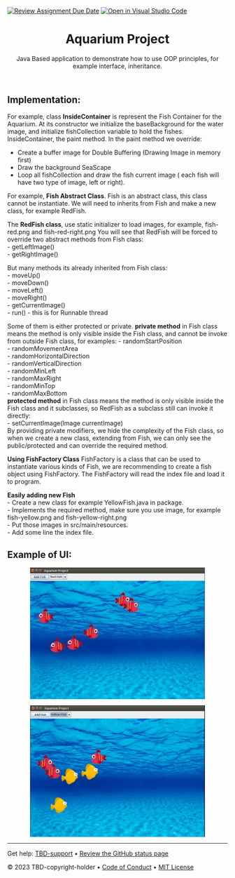 [![Review Assignment Due Date](https://classroom.github.com/assets/deadline-readme-button-24ddc0f5d75046c5622901739e7c5dd533143b0c8e959d652212380cedb1ea36.svg)](https://classroom.github.com/a/wxgsDSO3)
[![Open in Visual Studio Code](https://classroom.github.com/assets/open-in-vscode-718a45dd9cf7e7f842a935f5ebbe5719a5e09af4491e668f4dbf3b35d5cca122.svg)](https://classroom.github.com/online_ide?assignment_repo_id=12500455&assignment_repo_type=AssignmentRepo)
<header>

<!--
  <<< Author notes: Course header >>>
  Read <https://skills.github.com/quickstart> for more information about how to build courses using this template.
  Include a 1280×640 image, course name in sentence case, and a concise description in emphasis.
  In your repository settings: enable template repository, add your 1280×640 social image, auto delete head branches.
  Next to "About", add description & tags; disable releases, packages, & environments.
  Add your open source license, GitHub uses the MIT license.
-->

# Aquarium Project

Java Based application to demonstrate how to use OOP principles, for example interface, inheritance.

</header>

<!--
  <<< Author notes: Step 1 >>>
  Choose 3-5 steps for your course.
  The first step is always the hardest, so pick something easy!
  Link to docs.github.com for further explanations.
  Encourage users to open new tabs for steps!
  TBD-step-1-notes.
-->

## Implementation:
<!--
_Welcome to "TBD-course-name"! :wave:_

TBD-step-1-information

**What is _TBD-term-1_**: TBD-definition-1

### :keyboard: Activity: TBD-step-1-name
-->
For example, class <b>InsideContainer</b> is represent the Fish Container for the Aquarium. At its constructor we initialize the baseBackground for the water image, and initialize fishCollection variable to hold the fishes. <br />
InsideContainer, the paint method. In the paint method we override:
- Create a buffer image for Double Buffering (Drawing Image in memory first)
- Draw the background SeaScape
- Loop all fishCollection and draw the fish current image ( each fish will have two type of image, left or right).<br />
<p>For example, <b>Fish Abstract Class</b>. Fish is an abstract class, this class cannot be instantiate. We will need to inherits from Fish and make a new class, for example RedFish.
<p>The <b>RedFish class</b>, use static initializer to load images, for example, fish-red.png and fish-red-right.png You will see that RedFish will be forced to override two abstract methods from Fish class:<br />
- getLeftImage()<br />
- getRightImage()<br />
<p>But many methods its already inherited from Fish class:<br />
- moveUp()<br />
- moveDown()<br />
- moveLeft()<br />
- moveRight()<br />
- getCurrentImage()<br />
- run() - this is for Runnable thread
<p>Some of them is either protected or private.
<b>private method</b> in Fish class means the method is only visible inside the Fish class, and cannot be invoke from outside Fish class, for examples:
- randomStartPosition<br />
- randomMovementArea<br />
- randomHorizontalDirection<br />
- randomVerticalDirection<br />
- randomMinLeft<br />
- randomMaxRight<br />
- randomMinTop<br />
- randomMaxBottom<br />
<b>protected method</b> in Fish class means the method is only visible inside the Fish class and it subclasses, so RedFish as a subclass still can invoke it directly:<br />
- setCurrentImage(Image currentImage)<br /> By providing private modifiers, we hide the complexity of the Fish class, so when we create a new class, extending from Fish, we can only see the public/protected and can override the required method.
<p><b>Using FishFactory Class</b>
FishFactory is a class that can be used to instantiate various kinds of Fish, we are recommending to create a fish object using FishFactory.
The FishFactory will read the index file and load it to program.
<p><b>Easily adding new Fish</b><br />
- Create a new class for example YellowFish.java in package.<br />
- Implements the required method, make sure you use image, for example fish-yellow.png and fish-yellow-right.png<br />
- Put those images in src/main/resources.<br />
- Add some line the index file.<br />

## Example of UI:
<p align="center"><img align="center" src="https://github.com/akakiev/long-term-project-aquarium-java/blob/main/aqua1.jpg" height="300" width="400" /></p>
<p align="center"><img align="center" src="https://github.com/akakiev/long-term-project-aquarium-java/blob/main/aqua2.png" height="300" width="400" /></p>

<footer>

<!--
  <<< Author notes: Footer >>>
  Add a link to get support, GitHub status page, code of conduct, license link.
-->

---

Get help: [TBD-support](TBD-support-link) &bull; [Review the GitHub status page](https://www.githubstatus.com/)

&copy; 2023 TBD-copyright-holder &bull; [Code of Conduct](https://www.contributor-covenant.org/version/2/1/code_of_conduct/code_of_conduct.md) &bull; [MIT License](https://gh.io/mit)

</footer>
